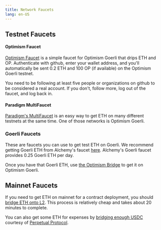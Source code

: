 ```yaml
---
title: Network Faucets 
lang: en-US
---
```


## Testnet Faucets

#### Optimism Faucet

[Optimism Faucet](https://optimismfaucet.xyz/) is a simple faucet for Optimism Goerli that drips ETH and OP. 
Authenticate with github, enter your wallet address, and you'll automatically be sent 0.2 ETH and 100 OP (if available) on the Optimism Goerli testnet.

You need to be following at least five people or organizations on github to be considered a real account. If you don't, follow more, log out of the faucet, and log back in.


#### Paradigm MultiFaucet

[Paradigm's MultiFaucet](https://faucet.paradigm.xyz/) is an easy way to get ETH on many different testnets at the same time.
One of those networks is Optimism Goerli.


### Goerli Faucets

These are faucets you can use to get test ETH on Goerli. 
We recommend getting Goerli ETH from Alchemy's faucet [here](https://goerlifaucet.com/?a=818c11a8da). 
Alchemy's Goerli faucet provides 0.25 Goerli ETH per day.

Once you have that Goerli ETH, use [the Optimism Bridge](https://app.optimism.io/bridge) to get it on Optimism Goerli.


## Mainnet Faucets

If you need to get ETH on mainnet for a contract deployment, you should [bridge ETH onto L2](https://gateway.optimism.io/).
This process is relatively cheap and takes about 20 minutes to complete.

You can also get some ETH for expenses by [bridging enough USDC](https://optifaucet.com/) courtesy of [Perpetual Protocol](https://perp.com/).
